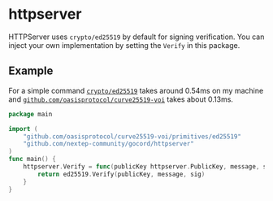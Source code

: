 # httpserver

HTTPServer uses `crypto/ed25519` by default for signing verification. You can inject your own implementation by setting the `Verify` in this package.

## Example

For a simple command [`crypto/ed25519`](https://pkg.go.dev/crypto/ed25519) takes around 0.54ms on my machine and [`github.com/oasisprotocol/curve25519-voi`](https://pkg.go.dev/github.com/oasisprotocol/curve25519-voi) takes about 0.13ms.

```go
package main

import (
	"github.com/oasisprotocol/curve25519-voi/primitives/ed25519"
	"github.com/nextep-community/gocord/httpserver"
)
func main() {
	httpserver.Verify = func(publicKey httpserver.PublicKey, message, sig []byte) bool {
		return ed25519.Verify(publicKey, message, sig)
	}
}

```
